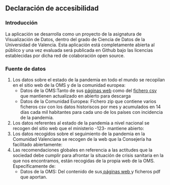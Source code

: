 ## Declaración de accesibilidad

### Introducción

La aplicación se desarrolla como un proyecto de la asignatura de Visualización de Datos, dentro del grado de Ciencia de Datos de la Universidad de Valencia. Esta aplicación está completamente abierta al público y una vez evaluada será publicada en Github bajo las licencias establecidas por dicha red de colaboración open source.

### Fuente de datos
<ol>
<li> Los datos sobre el estado de la pandemia en todo el mundo se recopilan en el sitio web de la OMS y de la comunidad europea:
<ul> <li type="circle"> Datos de la OMS:Tanto de sus <a href="https://covid19.who.int/">páginas web</a> como del <a href="https://covid19.who.int/WHO-COVID-19-global-table-data.csv"> fichero csv </a>que mantienen actualizado en abierto para descarga </li></ul>	
<ul> <li type="circle"> Datos de la Comunidad Europea: Fichero zip que contiene varios ficheros csv con los datos historiscos por mes y acumulados en 14 días cada mil habitantes para cada uno de los países con incidencia de la pandemia.  </li></ul>	

</li>
<li>
Los datos referentes al estado de la pandemia a nivel nacional se recogen del sitio web que el ministerio -123- mantiene abierto:
</li>
<li>
Los datos recogidos sobre el seguimiento de la pandemia en la Comunidad Valenciana se recogen de la web que la Consejería ha facilitado abiertamente:
</li>
<li>
  Las recomendaciones globales en referencia a las actitudes que la sociedad debe cumplir para afrontar la situación de crisis sanitaria en la que nos encontramos, están recogidas de la propia web de la OMS. Específicamente de:

 <ul><li type="circle">Datos de la OMS: Del contenido de sus<a href="https://covid19.who.int/"> páginas web </a> y ficheros pdf que aportan.</li></ul>
</li>
 </ol>